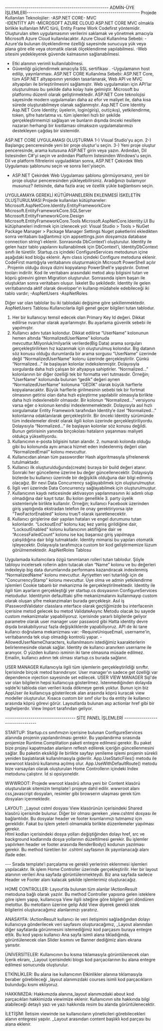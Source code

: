 
----------------------------------------------------- ADMİN-ÜYE İŞLEMLERİ----------------------------------------------------------
Projede Kullanılan Teknolojiler:
-ASP.NET CORE- MVC  
-IDENTİTY API
-MICROSOFT AZURE CLOUD 
ASP.NET CORE MVC olmakla birlikle kullanılan MVC türü, Entity Frame Work Codefirst yöntemidir.
Oluşturulan siten uygulamasının verilerini saklamak ve yönetmek amacıyla Microsoft Azure Cloud kullanılacaktır.
Azure Cloud Kullanılma Sebebi:
-Azure'da bulunan ölçeklendirme özelliği sayesinde sunucuya yük veya plana göre elle veya otomatik olarak ölçeklendirme yapılabilmesi.
-Web sitesini yedekleyerek güvende kalmasının sağlanabilmesi.
- Etki alanının verimli kullanılabilmesi.
- Güvenliği güçlendirmek amacıyla SSL sertifikası .
-Uygulamanın host edilip, yayınlanması.
ASP.NET CORE Kullanılma Sebebi:
ASP.NET Core, tüm ASP.NET altyapısının yeniden tasarlanarak, Web API ve MVC altyapıları ile birleştirilmesini sağlamıştır. 
Web uygulamaları için API’lar oluşturulması bu şekilde daha kolay hale gelmiştir. Microsoft bu platformu düzenli olarak geliştirmektedir. ASP.NET Core teknolojisi sayesinde modern uygulamaları daha az efor ve maliyet ile, daha kısa sürede oluşturabilmeye olanak sağlanmıştır. 
Asp.NET Core Identity
Asp.NET Core Identity; üyelerin, login(giriş), out(çıkış), yetkilendirme, token, şifre hatırlatma vs. tüm işlemleri hızlı bir şekilde gerçekleştirmemizi sağlayan ve bunların dışında önceki nesillere nazaran herhangi bir kısıtlaması olmaksızın uygulamalarımızı destekleyen çağdaş bir sistemidir.

ASP.NET CORE UYGULAMASI OLUŞTURMA
1-) Visual Studio'yu açın.
2-) Başlangıç penceresinde yeni bir proje oluştur'u seçin.
3-) Yeni proje oluştur penceresinde, arama kutusuna ASP.NET girin veya yazın. Ardından, Dil listesinden C#'yi seçin ve ardından Platform listesinden Windows'u seçin.
Dil ve platform filtrelerini uyguladıktan sonra, ASP.NET Çekirdek Web Uygulaması şablonunu seçin ve sonra İleri'yiseçin.

* ASP.NET Çekirdek Web Uygulaması şablonu görmüyorsanız, yeni bir proje oluştur penceresinden yükleyebilirsiniz. Aradığınızı bulamıyor musunuz? iletisinde, daha fazla araç ve özellik yükle bağlantısını seçin.
 
UYGULAMAYA GEREKLİ KÜTÜPHANELERİN EKLENMESİ İSKELETİN OLUŞTURULMASI
Projede kullanılan kütüphaneler:
Microsoft.AspNetCore.Identity.EntityFrameworkCore
Microsoft.EntityFrameworkCore.SQLServer
Microsoft.EntityFrameworkCore.Design
Microsoft.EntityFrameworkCore.Tools
Microsoft.AspNetCore.Identity.UI
Bu kütüphaneleri indirmek için izlenecek yol:
Visual Studio > Tools > NuGet Package Manager > Package Manager Settings
Nuget paketlerini ekledikten sonra veritabanı bağlantımız için appsettings.json dosyamıza database connection string’i eklenir.
Sonrasında DbContext’i oluşturulur. Identity ile gelen hazır tablo yapılarını kullanabilmek için DbContext’i, IdentityDbContext sınıfı ile türetilir.
Startup.cs içindeki ConfigureServices metodunun içine aşağıdaki kod bloğu eklenir.
Aynı class içindeki Configure metoduna eklenir.
CodeFirst mantığıyla veritabanını oluşturmakiçin Microsoft PowerShell açılır .
Projenin olduğu dosya dizini kopyalanıp PowerShell'e yapştırılır.
Dotnet tooları indirilir.
Kod ile veritabanı arasındaki metod akışı bilgisini tutan ve köprü görevini gören Migration oluşturulur.
Sonrasında işlem başarı ile oluştuktan sonra veritabanı oluşur.
İskelet Bu şekildedir.
Identity ile gelen veritabanında aktif olarak developer'ın kullanıp müdahele edebileceği iki tablo vardır; 
-AspNetUsers
-AspNetRoles

Diğer var olan tablolar bu iki tablodaki değişime göre şekillenmektedir.
AspNetUsers Tablosu
Kullanıcılarla ilgili genel geçer bilgileri tutan tablodur.
1. Her bir kullanıcıyı temsil edecek olan Primary Key Id değeri. Dikkat edilirse nvarchar olarak ayarlanmıştır. Bu ayarlama güvenlik sebebi ile yapılmıştır.
2. Kullanıcı adını tutan kolondur. Dikkat edilirse “UserName” kolonunun hemen altında “NormalizedUserName” kolonuda mevcuttur.Milyonluk/milyarlık verilerde(Big Data) arama sorguları gerçekleştirilirken hız kazanmak için oluşturulmuş kolondur. Big datanın söz konusu olduğu durumlarda bir arama sorgusu “UserName” üzerinde değil “NormalizedUserName” kolonu üzerinde gerçekleştirilir. Çünkü “Normalized…” ile başlayan kolonlar indekslenmiştir. Dolayısıyla sorgularda daha hızlı çalışan bir altyapıya sahiptirler. “Normalized…” kolonlarının bir diğer özelliği tek bir formatta veri tutmasıdır. Örneğin; “UserName” kolonunda bulunan “gedik” değeri aynen “NormalizedUserName” kolonuna “GEDİK” olarak büyük harflerle kopyalanacaktır. Büyük harflerle girilmesinin sebebi tek bir fortmat olmasının getirisi olan daha hızlı eşleştirme yapılabilir olmasıyla birlikte daha hızlı indexlenebilir olmasıdır. Bir kolonun “Normalized…” versiyonu varsa eğer o kolonun kendisi indexlenmemektedir. Dolayısıyla asıl hızlı sorgulamalar Entity Framework tarafından Identity’e özel “Normalized…” kolonlarına odaklanılarak gerçekleştirilir. Bir önceki Identity sürümünde tüm indexlemeler direkt olarak ilgili kolon üzerinde gerçekleştiriliyordu. Dolayısıyla “Normalized…” ile başlayan kolonlar söz konusu değildi. Bunun getirisinin yanında birçokolası hataların yaşanması maliyeti oldukça yükseltiyordu.
3. Kullanıcının e-posta bilgisini tutan alandır. 2. numaralı kolonda olduğu gibi bu kolonunda aynı amaca hizmet eden indexlenmiş değeri olan “NormalizedEmail” kolonu mevcuttur.
4. Kullanıcıdan alınan tüm passwordler Hash algoritmasıyla şifrelenerek tutulmaktadır.
5. Kullanıcı ilk oluşturulduğunda(create) buraya bir build değeri atanır. Sonraki her güncelleme üzerine bu değer güncellenecektir. Dolayısıyla bizlerde bu kullanıcı üzerinde bir değişiklik olduğuna dair bilgi edinmiş olacağız. Bir nevi Data Concurrency sağlayabilmek için oluşturulmuştur.
6. İlgili veri üzerinde Data Concurrency sağlayabilmek için oluşturulmuştur.
7. Kullanıcının kaydı neticesinde aktivasyon yapılanmasının iki adımlı olup olmadığına dair kayıt tutar. Bu kolon genellikle 3. party üyelik sistemleriyle birlikte kullanılır. Örneğin; kullanıcı Facebook üzerinden giriş yaptığında ekstradan telefon ile onay gerektiriyorsa işte “TwoFactorEnabled” kolonu true/1 olarak işaretlenecektir.
8. Kullanıcı girişlerine dair yapılan hataları ve engel durumunu tutan kolonlardır. “LockoutEnd” kolonu kaç kez yanlış girildiğine dair, “LockoutEnabled” kolonu kullanıcının aktifliğine dair ve “AccessFailedCount” kolonu ise kaç başarısız giriş yapılmaya çalışıldığına dair bilgi tutmaktadır. Identity mimarisi bu yapıları otomatik işleyecektir. Dolayısıyla tarafımızca custom bir kod geliştirmemize lüzum görülmemektedir.
AspNetRoles Tablosu
 
Uygulamada kullanıcılara özgü tanımlanan rolleri tutan tablodur. Şöyle tabloyu incelersek rollerin adını tutacak olan “Name” kolonu ve bu değerleri indexleyip big data durumlarında performans kazandıracak indexlenmiş “NormalizedName” kolonu mevcuttur. Ayriyetten veri tutarlılığı için de “ConcurrencyStamp” kolonu mevcuttur.
Üye olma ve admin yetkilendirme işlemleri Cookie tabanlı bir mekanizma ile gerçekleştirilmektedir.
Identity ile ilgili tüm ayarların gerçekleştiği yer startup.cs dosyasının ConfigureServices metodudur.
Identitynin defaulttaki şifre mekanizmalarını kullanmayıp custom olarak oluşan şifre mekanzimaları burada gerçekleşir.
Asıl iş IPasswordValidator<AppUser>  classlara ınterface olarak geçtiğimizde bu interfacenin içerisine metod gelecek bu metod ValidateAsync Metodu olacak bu sayede custom mekanizmalar yapabiliyoruz. içerisinde yararlı bilgilerde geliyor parametre olarak user manager user password gibi Hatta identity devre dışıda bırakabiliyoruz fazla değişikliklerde yapabiliyoruz.
API de iki tane kullancı doğrulama mekanizması var: 
-RequireUniqueEmail, username'in, veritabanında tek olup olmadığı kontrolü yapar.
-AllowedUserNameCharacters, kullanılmasını istediğimiz kaarakterlerin belirlenmesinde olanak sağlar.
Identity de kullancı aranırken username ile aranıyor. O yüzden kullancı isminin iki tane olmasına müsade edilmez.
Emailin, kullanıcı adının tek olması startup.cs  burada sağlanır.
 

USER MANAGER 
Kullanıcıyla ilgili tüm işlemlerin gerçekleştirildiği sınıftır. İçerisinde birçok metod barındırıyor.
User manager'ın sadece get özelliği var dependence ınjection sayesinde set edilecek.
USER VİEW MANAGER
 Sql'de var olan bilgilerin hepsi kullanıcıya gösterilmez. İstenmediğinden dolayıda sqlde'ki tabloda olan verileri koda dökmeye gerek yoktur. Bunun için biz AppUser ile kullanıcıya gösterilecek alan arasında köprü kuracak view modeller oluşturulur.
Kısaca custom bir sınıf olur bu da entity ile kullanıcı arasında köprü görevi görür.
Layoutlarda bulunan asp actionlar href gibi bir taghelperdır. View Import tarafından geliyor.

------------------------------------ SİTE PANEL İŞLEMLERİ ---------------------------------

STARTUP: Startup.cs sınıfımızın içerisine bulunan ConfigureServices alanında projenin yapılandırılması gerekir. 
Bu yapılandırma sırasında projemize Runtime.Complitation paketi entegre edilmesi gerekir. Bu paket bize projeyi kapatmadan alanların reflesh edilerek içeriğin güncellenmesini sağlar. Bu paketin eksikliği ile birlikte sayfayı yenileme işlemi projenin sürekli yeniden başlatılarak kullanılmasıyla giderilir.
App.UseStaticFiles() metodu ile wwwroot klasörü kullanıma açılmış olur.
App.UseWithDefaultRoute() metodu bize varsayılan olarak oluşturulan Home Controllerın içindeki Index metodunu çalıştırır. 
İd si opsiyoneldir. 

WWWROOT: Projede wwroot klasörü altına yeni bir Content klasörü oluşturularak sitemizin template’i projeye dahil edilir. 
wwwroot alanı css,javascript dosyaları, resimler gibi browserın ulaşması gerek tüm dosyaları içermektedir.

LAYOUT: _Layout cstml dosyası View klasörünün içerisindeki Shared klasörü içerisinde bulunur. Diğer bir olması gereken _view.cshtml dosyası ile bağlantılıdır. Bu dosyalar header ve footer kısımlarımızı tutmamız için gereklidir. Fakat bu işlem yeterli olmamakla birlikte düzenlemeler yapılması gerekir.  
Html kodları içerisindeki dosya yolları değiştiğinden dolayı href, src ve background kodlarında dosya yollarının düzeltilmesi gerekir. Bu işlemler yapılırken header ve footer arasında RenderBody() kodunun yazılması gerekir. Bu method türetilen bir .cshtml sayfasının ilk yayınlanacağı alanı ifade eder.

--- Sırada template’i parçalama ve gerekli yerlerinin eklenmesi işlemleri yapılacaktır. 
İlk işlem Home Controller üzerinde gerçekleştirilir. Her bir layout alanının verileri Ana sayfada görüntülenmekteydi. Biz ana sayfada sadece Header ve Footer alanı kalacak şekilde işlemlerimiz oluşturacağız.

HOME CONTROLLER: Layout’da bulunan tüm alanlar IActionResult metoduna bağlı olarak yazılır. Bu method Controller yapısına gelen isteklere göre işlem yapıp, kullanıcıya View ilgili isteğine göre bilgileri geri döndüren metottur. Bu metotların üzerine gelip Add View diyerek gerekli istek bilgilerini oluşturacağımız alanlarımızı yaratırız.

ANASAYFA: IActionResult kullanıcı ile veri iletişimini sağladığından dolayı kullanıcıya gönderilecek veri sayfasını oluşturacağımız, _Layout alanından diğer sayfalarda görünmesini istemediğimiz kod parçasını buraya entegre ettik. Bu kod yapısı kullanıcı Ana sayfa isimli alana tıkladığında, görüntülenecek olan Slider kısmını ve Banner dediğimiz alanı ekrana yansıtır.

ÜNİVERSİTELER: Kullanıcının bu kısma tıklamasıyla görüntülenecek olan İçerik ekranı, _Layout içerisindeki blogs kod parçacılarının bu alana entegre edilmesi sonucunda oluşturulur.

ETKİNLİKLER: Bu alana ise kullanıcının Etkinlikler alanına tıklamasıyla beraber görebileceği _layout alanımızdaki courses isimli kod parçacıkların bulunduğu kısmı ekliyoruz.

HAKKIMIZDA: Hakkımızda alanına_layout alanımızdaki about kod parçacıkları hakkimizda viewimize eklenir. Kullanıcının site hakkında bilgi alabileceği detaylı yazı ve yazı hakkında resim bu alanda görüntülenecektir. 

İLETİŞİM: İletisim viewinde ise kullanıcıların yöneticileri görebilecekleri alanın entegresi yapılır. _Layout arasından content başlıklı kod parçası bu alana eklenir.

